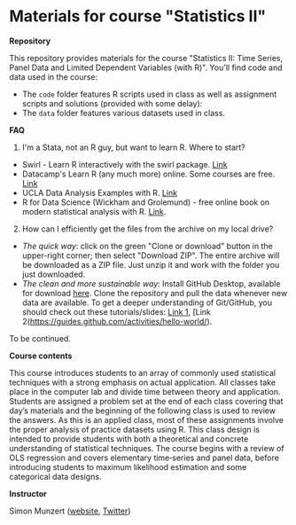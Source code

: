 # Materials for course "Statistics II"

**Repository**

This repository provides materials for the course "Statistics II: Time Series, Panel Data and Limited Dependent Variables (with R)". You'll find code and data used in the course:

- The `code` folder features R scripts used in class as well as assignment scripts and solutions (provided with some delay): 
- The `data` folder features various datasets used in class.

**FAQ**

1. I'm a Stata, not an R guy, but want to learn R. Where to start? 

-  Swirl - Learn R interactively with the swirl package. [Link](https://moodle.hertie-school.org/mod/url/view.php?id=43128)
-  Datacamp's Learn R (any much more) online. Some courses are free. [Link](https://moodle.hertie-school.org/mod/url/view.php?id=43129)
-  UCLA Data Analysis Examples with R. [Link](https://moodle.hertie-school.org/mod/url/view.php?id=43130)
- R for Data Science (Wickham and Grolemund) - free online book on modern statistical analysis with R.
  [Link](https://moodle.hertie-school.org/mod/url/view.php?id=43131).

2. How can I efficiently get the files from the archive on my local drive?

- *The quick way*: click on the green "Clone or download" button in the upper-right corner; then select "Download ZIP". The entire archive will be downloaded as a ZIP file. Just unzip it and work with the folder you just downloaded.
- *The clean and more sustainable way*: Install GitHub Desktop, available for download [here](https://desktop.github.com/). Clone the repository and pull the data whenever new data are available. To get a deeper understanding of Git/GitHub, you should check out these tutorials/slides: [Link 1](https://speakerdeck.com/alicebartlett/git-for-humans), [Link 2(https://guides.github.com/activities/hello-world/).

To be continued.


**Course contents**

This course introduces students to an array of commonly used statistical techniques with a strong emphasis on actual application. All classes take place in the computer lab and divide time between theory and application. Students are assigned a problem set at the end of each class covering that day’s materials and the beginning of the following class is used to review the answers. As this is an applied class, most of these assignments involve the proper analysis of practice datasets using R. This class design is intended to provide students with both a theoretical and concrete understanding of statistical techniques. The course begins with a review of OLS regression and covers elementary time‐series and panel data, before introducing students to maximum likelihood estimation and some categorical data designs.

**Instructor** 

Simon Munzert ([website](https://simonmunzert.github.io), [Twitter](https://twitter.com/simonsaysnothin))

